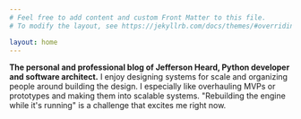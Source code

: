 ```yaml
---
# Feel free to add content and custom Front Matter to this file.
# To modify the layout, see https://jekyllrb.com/docs/themes/#overriding-theme-defaults

layout: home
---
```


**The personal and professional blog of Jefferson Heard, Python developer and software architect.** I enjoy designing systems for scale and organizing people around building the design. I especially like overhauling MVPs or prototypes and making them into scalable systems. "Rebuilding the engine while it's running" is a challenge that excites me right now. 
